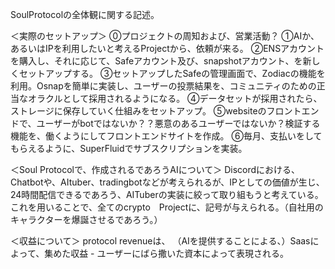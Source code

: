 SoulProtocolの全体観に関する記述。

＜実際のセットアップ＞
⓪プロジェクトの周知および、営業活動？
①AIか、あるいはIPを利用したいと考えるProjectから、依頼が来る。
②ENSアカウントを購入し、それに応じて、Safeアカウント及び、snapshotアカウント、を新しくセットアップする。
③セットアップしたSafeの管理画面で、Zodiacの機能を利用。Osnapを簡単に実装し、ユーザーの投票結果を、コミュニティのための正当なオラクルとして採用されるようになる。
④データセットが採用されたら、ストレージに保存していく仕組みをセットアップ。
⑤websiteのフロントエンドで、ユーザーがbotではないか？？悪意のあるユーザーではないか？検証する機能を、働くようにしてフロントエンドサイトを作成。
⑥毎月、支払いをしてもらえるように、SuperFluidでサブスクリプションを実装。

＜Soul Protocolで、作成されるであろうAIについて＞
Discordにおける、Chatbotや、AItuber、tradingbotなどが考えられるが、IPとしての価値が生じ、24時間配信できるであろう、AITuberの実装に絞って取り組もうと考えている。
これを用いることで、全てのcrypto　Projectに、記号が与えられる。（自社用のキャラクターを爆誕させるであろう。）


＜収益について＞
protocol revenueは、
（AIを提供することによる、）Saasによって、集めた収益 - ユーザーにばら撒いた資本によって表現される。